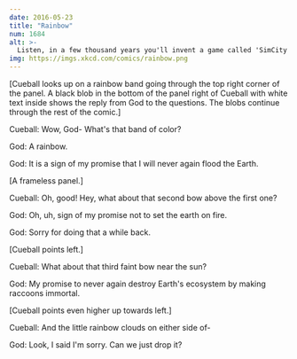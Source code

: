 ```yaml
---
date: 2016-05-23
title: "Rainbow"
num: 1684
alt: >-
  Listen, in a few thousand years you'll invent a game called 'SimCity' which has a 'disaster' button, and then you'll understand.
img: https://imgs.xkcd.com/comics/rainbow.png
---
```

[Cueball looks up on a rainbow band going through the top right corner of the panel. A black blob in the bottom of the panel right of Cueball with white text inside shows the reply from God to the questions. The blobs continue through the rest of the comic.]

Cueball: Wow, God- What's that band of color?

God: A rainbow.

God: It is a sign of my promise that I will never again flood the Earth.

[A frameless panel.]

Cueball: Oh, good! Hey, what about that second bow above the first one?

God: Oh, uh, sign of my promise not to set the earth on fire.

God: Sorry for doing that a while back.

[Cueball points left.]

Cueball: What about that third faint bow near the sun?

God: My promise to never again destroy Earth's ecosystem by making raccoons immortal.

[Cueball points even higher up towards left.]

Cueball: And the little rainbow clouds on either side of-

God: Look, I said I'm sorry. Can we just drop it?